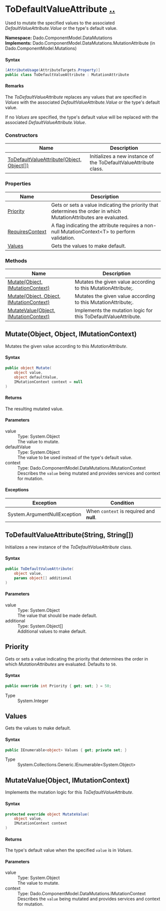 # ToDefaultValueAttribute [..](../README.md#documentation-index 'Documentation Index')

Used to mutate the specified values to the associated *DefaultValueAttribute.Value* or the type's default value.

**Namespace:** Dado.ComponentModel.DataMutations<br />
**Implements:** Dado.ComponentModel.DataMutations.MutationAttribute (in Dado.ComponentModel.Mutations)

#### Syntax

```csharp
[AttributeUsage(AttributeTargets.Property)]
public class ToDefaultValueAttribute : MutationAttribute
```

#### Remarks

The *ToDefaultValueAttribute* replaces any values that are specified in *Values* with the associated *DefaultValueAttribute.Value* or the type's default value.

If no *Values* are specified, the type's default value will be replaced with the associated *DefaultValueAttribute.Value*.


### Constructors

| Name | Description |
| ---- | ----------- |
| [ToDefaultValueAttribute(Object, Object[])](#ToDefaultValueAttributeObjectObjectArray) | Initializes a new instance of the ToDefaultValueAttribute class. |


### Properties

| Name | Description |
| ---- | ----------- |
| [Priority](#Priority) | Gets or sets a value indicating the priority that determines the order in which MutationAttributes are evaluated. |
| [RequiresContext](MutationAttribute.md#RequiresContext) | A flag indicating the attribute requires a non-null MutationContext&lt;T&gt; to perform validation. |
| [Values](#Values) | Gets the values to make default. |


### Methods

| Name | Description |
| ---- | ----------- |
| [Mutate(Object, IMutationContext)](MutationAttribute.md#MutateObjectIMutationContext) | Mutates the given value according to this MutationAttribute;. |
| [Mutate(Object, Object, IMutationContext)](#MutateObjectObjectIMutationContext) | Mutates the given value according to this MutationAttribute;. |
| [MutateValue(Object, IMutationContext)](#MutateValueObjectIMutationContext) | Implements the mutation logic for this ToDefaultValueAttribute. |


<a name='MutateObjectObjectIMutationContext'></a>
## Mutate(Object, Object, IMutationContext)

Mutates the given value according to this *MutationAttribute*.

#### Syntax

```csharp
public object Mutate(
	object value,
	object defaultValue,
	IMutationContext context = null
)
```

#### Returns

The resulting mutated value.

#### Parameters

<dl>
	<dt>value</dt>
	<dd>Type: System.Object<br />The value to mutate.</dd>
	<dt>defaultValue</dt>
	<dd>Type: System.Object<br />The value to be used instead of the type's default value.</dd>
	<dt>context</dt>
	<dd>Type: Dado.ComponentModel.DataMutations.IMutationContext<br />Describes the <code>value</code> being mutated and provides services and context for mutation.</dd>
</dl>

#### Exceptions

| Exception | Condition |
| --------- | --------- |
| System.ArgumentNullException | When `context` is required and **null**. |


<a name='ToDefaultValueAttributeObjectObjectArray'></a>
## ToDefaultValueAttribute(String, String[])

Initializes a new instance of the *ToDefaultValueAttribute* class.

#### Syntax

```csharp
public ToDefaultValueAttribute(
	object value,
	params object[] additional
)
```

#### Parameters

<dl>
	<dt>value</dt>
	<dd>Type: System.Object<br />The value that should be made default.</dd>
	<dt>additional</dt>
	<dd>Type: System.Object[]<br />Additional values to make default.</dd>
</dl>


<a name='Priority'></a>
## Priority

Gets or sets a value indicating the priority that determines the order in which *MutationAttributes* are evaluated. Defaults to `50`.

#### Syntax

```csharp
public override int Priority { get; set; } = 50;
```

<dl>
	<dt>Type</dt>
	<dd>System.Integer</dd>
</dl>


<a name='Values'></a>
## Values

Gets the values to make default.

#### Syntax

```csharp
public IEnumerable<object> Values { get; private set; }
```

<dl>
	<dt>Type</dt>
	<dd>System.Collections.Generic.IEnumerable&lt;System.Object&gt;</dd>
</dl>


<a name='MutateValueObjectIMutationContext'></a>
## MutateValue(Object, IMutationContext)

Implements the mutation logic for this *ToDefaultValueAttribute*.

#### Syntax

```csharp
protected override object MutateValue(
	object value,
	IMutationContext context
)
```

#### Returns

The type's default value when the specified `value` is in *Values*.

#### Parameters

<dl>
	<dt>value</dt>
	<dd>Type: System.Object<br />The value to mutate.</dd>
	<dt>context</dt>
	<dd>Type: Dado.ComponentModel.DataMutations.IMutationContext<br />Describes the <code>value</code> being mutated and provides services and context for mutation.</dd>
</dl>
